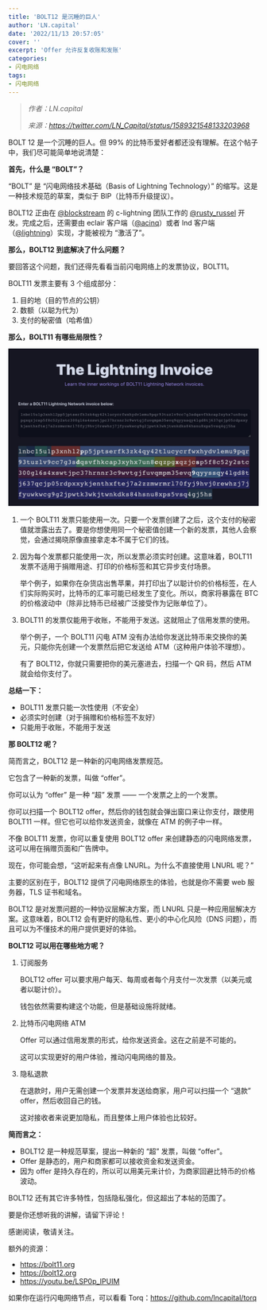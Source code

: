 ```yaml
---
title: 'BOLT12 是沉睡的巨人'
author: 'LN.capital'
date: '2022/11/13 20:57:05'
cover: ''
excerpt: 'Offer 允许反复收账和发账'
categories:
- 闪电网络
tags:
- 闪电网络
---
```



> *作者：LN.capital*
> 
> *来源：<https://twitter.com/LN_Capital/status/1589321548133203968>*



BOLT 12 是一个沉睡的巨人。但 99% 的比特币爱好者都还没有理解。在这个帖子中，我们尽可能简单地说清楚：

**首先，什么是 “BOLT”？**

“BOLT” 是 “闪电网络技术基础（Basis of Lightning Technology）” 的缩写。这是一种技术规范的草案，类似于 BIP（比特币升级提议）。

BOLT12 正由在 [@blockstream](https://twitter.com/Blockstream) 的 c-lightning 团队工作的 [@rusty_russel](https://twitter.com/rusty_russel) 开发。完成之后，还需要由 eclair 客户端（[@acinq](https://twitter.com/acinq)）或者 lnd 客户端（[@lightning](https://twitter.com/lightning)）实现，才能被视为 “激活了”。

**那么，BOLT12 到底解决了什么问题？**

要回答这个问题，我们还得先看看当前闪电网络上的发票协议，BOLT11。

BOLT11 发票主要有 3 个组成部分：

1. 目的地（目的节点的公钥）
2. 数额（以聪为代为）
3. 支付的秘密值（哈希值）

**那么，BOLT11 有哪些局限性？**

![Fg5gUbzWIAAKtce](../images/bolt-12-is-a-sleeping-giant/Fg5gUbzWIAAKtce.jpg)

1. 一个 BOLT11 发票只能使用一次。只要一个发票创建了之后，这个支付的秘密值就泄露出去了。要是你想使用同一个秘密值创建一个新的发票，其他人会察觉，会通过揭晓原像直接拿走本不属于它们的钱。

2. 因为每个发票都只能使用一次，所以发票必须实时创建。这意味着，BOLT11 发票不适用于捐赠用途、打印的价格标签和其它异步支付场景。

   举个例子，如果你在杂货店出售苹果，并打印出了以聪计价的价格标签，在人们实际购买时，比特币的汇率可能已经发生了变化。所以，商家将暴露在 BTC 的价格波动中（除非比特币已经被广泛接受作为记账单位了）。

3. BOLT11 的发票仅能用于收账，不能用于发送。这就阻止了信用发票的使用。

   举个例子，一个 BOLT11 闪电 ATM 没有办法给你发送比特币来交换你的美元，只能你先创建一个发票然后把它发送给 ATM（这种用户体验不理想）。

   有了 BOLT12，你就只需要把你的美元塞进去，扫描一个 QR 码，然后 ATM 就会给你支付了。

**总结一下：**

- BOLT11 发票只能一次性使用（不安全）
- 必须实时创建（对于捐赠和价格标签不友好）
- 只能用于收账，不能用于发送

**那 BOLT12 呢？**

简而言之，BOLT12 是一种新的闪电网络发票规范。

它包含了一种新的发票，叫做 “offer”。

你可以认为 “offer” 是一种 “超” 发票 —— 一个发票之上的一个发票。

你可以扫描一个 BOLT12 offer，然后你的钱包就会弹出窗口来让你支付，跟使用 BOLT11 一样。但它也可以给你发送资金，就像在 ATM 的例子中一样。

不像 BOLT11 发票，你可以重复使用 BOLT12 offer 来创建静态的闪电网络发票，这可以用在捐赠页面和广告牌中。

现在，你可能会想，“这听起来有点像 LNURL。为什么不直接使用 LNURL 呢？”

主要的区别在于，BOLT12 提供了闪电网络原生的体验，也就是你不需要 web 服务器，TLS 证书和域名。

BOLT12 是对发票问题的一种协议层解决方案，而 LNURL 只是一种应用层解决方案。这意味着，BOLT12 会有更好的隐私性、更小的中心化风险（DNS 问题），而且可以为不懂技术的用户提供更好的体验。

**BOLT12 可以用在哪些地方呢？**

1. 订阅服务

   BOLT12 offer 可以要求用户每天、每周或者每个月支付一次发票（以美元或者以聪计价）。

   钱包依然需要构建这个功能，但是基础设施将就绪。

2. 比特币闪电网络 ATM

   Offer 可以通过信用发票的形式，给你发送资金。这在之前是不可能的。

   这可以实现更好的用户体验，推动闪电网络的普及。

3. 隐私退款

   在退款时，用户无需创建一个发票并发送给商家，用户可以扫描一个 “退款” offer，然后收回自己的钱。

   这对接收者来说更加隐私，而且整体上用户体验也比较好。

**简而言之：**

- BOLT12 是一种规范草案，提出一种新的 “超” 发票，叫做 “offer”。
- Offer 是静态的，用户和商家都可以接收资金和发送资金。
- 因为 offer 是持久存在的，所以可以用美元来计价，为商家回避比特币的价格波动。

BOLT12 还有其它许多特性，包括隐私强化，但这超出了本帖的范围了。

要是你还想听我的讲解，请留下评论！

感谢阅读，敬请关注。

额外的资源：

- https://bolt11.org
- https://bolt12.org
- https://youtu.be/LSP0p_IPUIM

如果你在运行闪电网络节点，可以看看 Torq：https://github.com/lncapital/torq